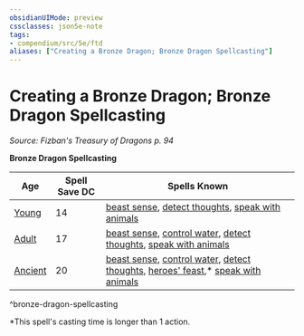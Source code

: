 ```yaml
---
obsidianUIMode: preview
cssclasses: json5e-note
tags:
- compendium/src/5e/ftd
aliases: ["Creating a Bronze Dragon; Bronze Dragon Spellcasting"]
---
```

# Creating a Bronze Dragon; Bronze Dragon Spellcasting
*Source: Fizban's Treasury of Dragons p. 94* 

**Bronze Dragon Spellcasting**

| Age | Spell Save DC | Spells Known |
|-----|---------------|--------------|
| [Young](/2-Mechanics/CLI/bestiary/dragon/young-bronze-dragon.md) | 14 | [beast sense](/2-Mechanics/CLI/spells/beast-sense.md), [detect thoughts](/2-Mechanics/CLI/spells/detect-thoughts.md), [speak with animals](/2-Mechanics/CLI/spells/speak-with-animals.md) |
| [Adult](/2-Mechanics/CLI/bestiary/dragon/adult-bronze-dragon.md) | 17 | [beast sense](/2-Mechanics/CLI/spells/beast-sense.md), [control water](/2-Mechanics/CLI/spells/control-water.md), [detect thoughts](/2-Mechanics/CLI/spells/detect-thoughts.md), [speak with animals](/2-Mechanics/CLI/spells/speak-with-animals.md) |
| [Ancient](/2-Mechanics/CLI/bestiary/dragon/ancient-bronze-dragon.md) | 20 | [beast sense](/2-Mechanics/CLI/spells/beast-sense.md), [control water](/2-Mechanics/CLI/spells/control-water.md), [detect thoughts](/2-Mechanics/CLI/spells/detect-thoughts.md), [heroes' feast](/2-Mechanics/CLI/spells/heroes-feast.md),* [speak with animals](/2-Mechanics/CLI/spells/speak-with-animals.md) |
^bronze-dragon-spellcasting

*This spell's casting time is longer than 1 action.